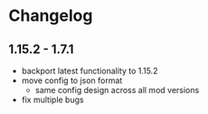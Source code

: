 # Changelog

## 1.15.2 - 1.7.1

- backport latest functionality to 1.15.2
- move config to json format
    - same config design across all mod versions
- fix multiple bugs
